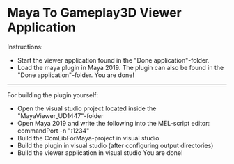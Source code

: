# Maya To Gameplay3D Viewer Application

Instructions:

- Start the viewer application found in the "Done application"-folder.
- Load the maya plugin in Maya 2019. The plugin can also be found in the "Done application"-folder.
You are done!

--------

For building the plugin yourself:

- Open the visual studio project located inside the "MayaViewer_UD1447"-folder
- Open Maya 2019 and write the following into the MEL-script editor: commandPort -n ":1234"
- Build the ComLibForMaya-project in visual studio
- Build the plugin in visual studio (after configuring output directories)
- Build the viewer application in visual studio
You are done!
